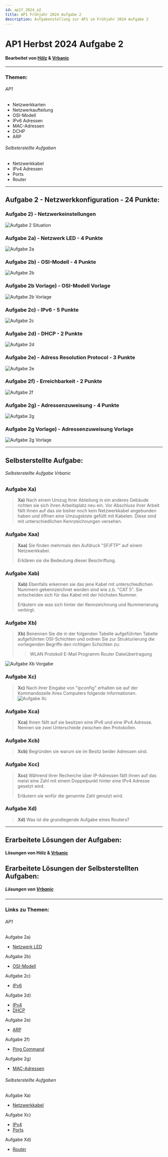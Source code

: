 ```yaml
---
id: ap1f_2024_a2
title: AP1 Frühjahr 2024 Aufgabe 2
description: Aufgabenstellung zur AP1 im Frühjahr 2024 Aufgabe 2
---
```


# AP1 Herbst 2024 Aufgabe 2
#### Bearbeitet von [Hölz](<../../../user/Auszubildende Holldack/hoelz.md>) & [Vrbanic](<../../../user/Auszubildende Michel/vrbanic.md>)

----

### Themen:
###### AP1
* Netzwerkkarten
* Netzwerkaufteilung
* OSI-Modell
* IPv6 Adressen
* MAC-Adressen
* DCHP
* ARP
###### Selbsterstellte Aufgaben
* Netzwerkkabel
* IPv4 Adressen
* Ports
* Router

----

## Aufgabe 2 - Netzwerkkonfiguration - 24 Punkte:
### Aufgabe 2) - Netzwerkeinstellungen
![Aufgabe 2 Situation](/img/AP1/2024/ap1f_2024/AP1_2024_Fruehjahr_Aufgabe2_Situation.png)
### Aufgabe 2a) - Netzwerk LED - 4 Punkte
![Aufgabe 2a](/img/AP1/2024/ap1f_2024/AP1_2024_Fruehjahr_Aufgabe2a.png)
### Aufgabe 2b) - OSI-Modell - 4 Punkte
![Aufgabe 2b](/img/AP1/2024/ap1f_2024/AP1_2024_Fruehjahr_Aufgabe2b.png)
### Aufgabe 2b Vorlage) - OSI-Modell Vorlage
![Aufgabe 2b Vorlage](/img/AP1/2024/ap1f_2024/AP1_2024_Fruehjahr_Aufgabe2b_Vorgabe.png)
### Aufgabe 2c) - IPv6 - 5 Punkte
![Aufgabe 2c](/img/AP1/2024/ap1f_2024/AP1_2024_Fruehjahr_Aufgabe2c.png)
### Aufgabe 2d) - DHCP - 2 Punkte
![Aufgabe 2d](/img/AP1/2024/ap1f_2024/AP1_2024_Fruehjahr_Aufgabe2d.png)
### Aufgabe 2e) - Adress Resolution Protocol - 3 Punkte
![Aufgabe 2e](/img/AP1/2024/ap1f_2024/AP1_2024_Fruehjahr_Aufgabe2e.png)
### Aufgabe 2f) - Erreichbarkeit - 2 Punkte
![Aufgabe 2f](/img/AP1/2024/ap1f_2024/AP1_2024_Fruehjahr_Aufgabe2f.png)
### Aufgabe 2g) - Adressenzuweisung - 4 Punkte
![Aufgabe 2g](/img/AP1/2024/ap1f_2024/AP1_2024_Fruehjahr_Aufgabe2g.png)
### Aufgabe 2g Vorlage) - Adressenzuweisung Vorlage
![Aufgabe 2g Vorlage](/img/AP1/2024/ap1f_2024/AP1_2024_Fruehjahr_Aufgabe2g_Vorgabe.png)

----

## Selbsterstellte Aufgabe:
###### Selbsterstellte Aufgabe Vrbanic
### Aufgabe Xa)
>**Xa)** Nach einem Umzug ihrer Abteilung in ein anderes Gebäude richten sie sich ihren Arbeitsplatz neu ein. Vor Abschluss ihrer Arbeit fällt ihnen auf das sie bisher noch kein Netzwerkkabel angebunden haben und öffnen eine Umzugskiste gefüllt mit Kabelen. Diese sind mit unterschiedlichen Kennzeichnungen versehen.

### Aufgabe Xaa)
>**Xaa)** Sie finden mehrmals den Aufdruck "SF/FTP" auf einem Netzwerkkabel.
>
>Erklären sie die Bedeutung dieser Beschriftung.

### Aufgabe Xab)
>**Xab)** Ebenfalls erkennen sie das jene Kabel mit unterschiedlichen Nummern gekennzeichnet worden sind wie z.b. "CAT 5". Sie entscheiden sich für das Kabel mit der höchsten Nummer.
>
>Erläutern sie was sich hinter der Kennzeichnung und Nummerierung verbirgt.

### Aufgabe Xb)
>**Xb)** Benennen Sie die in der folgenden Tabelle aufgeführten Tabelle aufgeführten OSI-Schichten und ordnen Sie zur Strukturierung die vorliegenden Begriffe den richtigen Schichten zu:
>
>> WLAN Protokoll
>> E-Mail Programm
>> Router
>> Dateiübertragung

![Aufgabe Xb Vorgabe](/img/AP1/2024/ap1f_2024/AP1_2024_Fruehjahr_Aufgabe2_Vrbanic_TaskXb_Vorgabe.png)

### Aufgabe Xc)
>**Xc)** Nach ihrer Eingabe von "ipconfig" erhalten sie auf der Kommandozeile ihres Computers folgende Informationen.
![Aufgabe Xc](/img/AP1/2024/ap1f_2024/AP1_2024_Fruehjahr_Aufgabe2_Vrbanic_TaskXc.png)

### Aufgabe Xca)
>**Xca)** Ihnen fällt auf sie besitzen eine IPv6 und eine IPv4 Adresse. Nennen sie zwei Unterschiede zwischen den Protokollen.

### Aufgabe Xcb)
>**Xcb)** Begründen sie warum sie im Besitz beider Adressen sind.

### Aufgabe Xcc)
>**Xcc)** Während ihrer Recherche über IP-Adressen fällt ihnen auf das meist eine Zahl mit einem Doppelpunkt hinter eine IPv4 Adresse gesetzt wird.
>
>Erläutern sie wofür die genannte Zahl genutzt wird.

### Aufgabe Xd)
>**Xd)** Was ist die grundlegende Aufgabe eines Routers?

----

## Erarbeitete Lösungen der Aufgaben:
#### Lösungen von Hölz & [Vrbanic](../ap1f_2024/solution/ap1f_2024_a2_solution_vrbanic.md#lösung-zur-aufgabe-2)

## Erarbeitete Lösungen der Selbsterstellten Aufgaben:
##### Lösungen von [Vrbanic](../ap1f_2024/solution/ap1f_2024_a2_solution_vrbanic.md#lösung-zur-selbsterstellten-aufgabe)

----

### Links zu Themen:
###### AP1
Aufgabe 2a)
* [Netzwerk LED](https://www.dell.com/support/manuals/de-de/latitude-15-5580-laptop/late5580_om_pub/lan-status-led?guid=guid-8766d478-e493-473e-925b-ecdad59d42da&lang=de-de#:~:text=Der%20LAN%2DController%20unterst%C3%BCtzt%20zwei,Karte%20Daten%20empf%C3%A4ngt%20oder%20%C3%BCbertr%C3%A4gt.)

Aufgabe 2b)
* [OSI-Modell](https://de.wikipedia.org/wiki/OSI-Modell)

Aufgabe 2c)
* [IPv6](https://de.wikipedia.org/wiki/IPv6)

Aufgabe 2d)
* [IPv4](https://de.wikipedia.org/wiki/IPv4)
* [DHCP](https://de.wikipedia.org/wiki/Dynamic_Host_Configuration_Protocol)

Aufgabe 2e)
* [ARP](https://de.wikipedia.org/wiki/Address_Resolution_Protocol)

Aufgabe 2f)
* [Ping Command](https://www.paessler.com/it-explained/ping)

Aufgabe 2g)
* [MAC-Adressen](https://de.wikipedia.org/wiki/MAC-Adresse)

###### Selbsterstellte Aufgaben

Aufgabe Xa)
* [Netzwerkkabel](https://de.wikipedia.org/wiki/Twisted-Pair-Kabel)

Aufgabe Xc)
* [IPv4](https://de.wikipedia.org/wiki/IPv4)
* [Ports](https://de.wikipedia.org/wiki/Port_(Netzwerkadresse))

Aufgabe Xd)
* [Router](https://de.wikipedia.org/wiki/Router)
